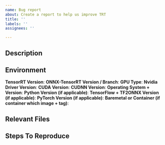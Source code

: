 ```yaml
---
name: Bug report
about: Create a report to help us improve TRT
title: ''
labels: ''
assignees: ''

---
```


## Description

<!-- A clear and concise description of the bug or issue. Please read our FAQ at docs/faq.md for answers to common issues -->


## Environment

**TensorRT Version**: 
**ONNX-TensorRT Version / Branch**:
**GPU Type**: 
**Nvidia Driver Version**: 
**CUDA Version**: 
**CUDNN Version**: 
**Operating System + Version**: 
**Python Version (if applicable)**: 
**TensorFlow + TF2ONNX Version (if applicable)**: 
**PyTorch Version (if applicable)**: 
**Baremetal or Container (if container which image + tag)**: 


## Relevant Files

<!-- Please include links to any models, data, files, or scripts necessary to reproduce your issue. (Github repo, Google Drive, Dropbox, etc.) -->


## Steps To Reproduce

<!-- 
  Craft a minimal bug report following this guide - https://matthewrocklin.com/blog/work/2018/02/28/minimal-bug-reports

  Please include:
  * Exact steps/commands to build your repro
  * Exact steps/commands to run your repro
  * Full traceback of errors encountered 
-->
